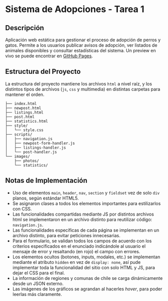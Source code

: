 # Sistema de Adopciones - Tarea 1

## Descripción

Aplicación web estática para gestionar el proceso de adopción de perros y gatos. Permite a los usuarios publicar avisos de adopción, ver listados de animales disponibles y consultar estadísticas del sistema. Un preview en vivo se puede encontrar en [GitHub Pages](https://aab626.github.io/cc5002/tarea1/).

## Estructura del Proyecto

La estructura del proyecto mantiene los archivos `html` a nivel raíz, y los distintos tipos de archivos (`js`, `css` y multimedia) en distintas carpetas para mantener el orden.

```
├── index.html
├── newpost.html
├── listings.html
├── post.html
├── statistics.html
├── style/
│   └── style.css
├── scripts/
│   ├── navigation.js
│   ├── newpost-form-handler.js
│   ├── listings-handler.js
│   └── post-handler.js
└── images/
    ├── photos/
    └── statistics/
```

## Notas de Implementación

- Uso de elementos `main`, `header`, `nav`, `section` y `fieldset` vez de solo `div` planos, según estándar HTML5.
- Se asignaron clases a todos los elementos importantes para estilizarlos con CSS.
- Las funcionalidades compartidas mediante JS por distintos archivos html se implementaron en un archivo distinto para reutilizar código: `navigation.js`.
- Las funcionalidades específicas de cada página se implementan en un archivo distinto, para evitar peticiones innecesarias.
- Para el formulario, se validan todos los campos de acuerdo con los criterios especificados en el enunciado indicándole al usuario el mensaje de error y resaltando (en rojo) el campo con errores.
- Los elementos ocultos (botones, inputs, modales, etc.) se implementan mediante el atributo `hidden` en vez de `display: none`, así pude implementar toda la funcionalidad del sitio con solo HTML y JS, para dejar el CSS para el final.
- La información de regiones y comunas de chile se carga dinámicamente desde un JSON externo.
- Las imágenes de los gráficos se agrandan al hacerles _hover_, para poder leerlas más claramente.
